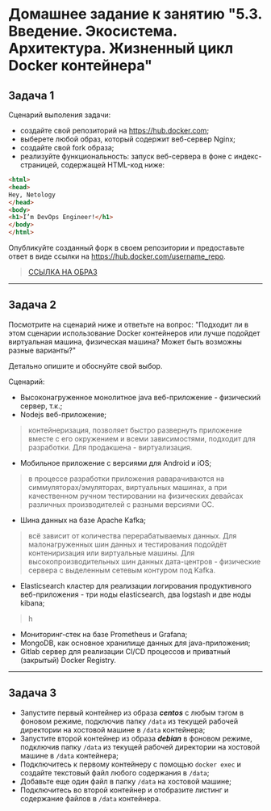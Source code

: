 # Домашнее задание к занятию "5.3. Введение. Экосистема. Архитектура. Жизненный цикл Docker контейнера"

## Задача 1

Сценарий выполения задачи:

- создайте свой репозиторий на <https://hub.docker.com>;
- выберете любой образ, который содержит веб-сервер Nginx;
- создайте свой fork образа;
- реализуйте функциональность: запуск веб-сервера в фоне с индекс-страницей, содержащей HTML-код ниже:

```html
<html>
<head>
Hey, Netology
</head>
<body>
<h1>I’m DevOps Engineer!</h1>
</body>
</html>
```

Опубликуйте созданный форк в своем репозитории и предоставьте ответ в виде ссылки на <https://hub.docker.com/username_repo>.

> [ССЫЛКА НА ОБРАЗ](https://hub.docker.com/layers/slowback/nginx/latest/images/sha256-1ec87efba992d60ca80f97b31356f801323086cdbad8ef83aac57698cb31cea5?context=explore)

---

## Задача 2

Посмотрите на сценарий ниже и ответьте на вопрос:
"Подходит ли в этом сценарии использование Docker контейнеров или лучше подойдет виртуальная машина, физическая машина? Может быть возможны разные варианты?"

Детально опишите и обоснуйте свой выбор.

Сценарий:

- Высоконагруженное монолитное java веб-приложение - физический сервер, т.к.;
- Nodejs веб-приложение;

> контейнеризация, позволяет быстро развернуть приложение вместе с его окружением и всеми зависимостями, подходит для разработки. Для продакшена - виртуализация.

- Мобильное приложение c версиями для Android и iOS;

> в процессе разработки приложения раварачиваются на симмуляторах/эмуляторах, виртуальных машинах, а при качественном ручном тестировании на физических девайсах различных производителей с разными версиями ОС.

- Шина данных на базе Apache Kafka;

> всё зависит от количества перерабатываемых данных. Для малонагруженных шин данных и тестирования подойдёт контениризация или виртуальные машины. Для высокопроизводительных шин данных дата-центров - физические сервера с выделенным сетевым контуром под Kafka.

- Elasticsearch кластер для реализации логирования продуктивного веб-приложения - три ноды elasticsearch, два logstash и две ноды kibana;

> h

- Мониторинг-стек на базе Prometheus и Grafana;
- MongoDB, как основное хранилище данных для java-приложения;
- Gitlab сервер для реализации CI/CD процессов и приватный (закрытый) Docker Registry.

---

## Задача 3

- Запустите первый контейнер из образа ***centos*** c любым тэгом в фоновом режиме, подключив папку ```/data``` из текущей рабочей директории на хостовой машине в ```/data``` контейнера;
- Запустите второй контейнер из образа ***debian*** в фоновом режиме, подключив папку ```/data``` из текущей рабочей директории на хостовой машине в ```/data``` контейнера;
- Подключитесь к первому контейнеру с помощью ```docker exec``` и создайте текстовый файл любого содержания в ```/data```;
- Добавьте еще один файл в папку ```/data``` на хостовой машине;
- Подключитесь во второй контейнер и отобразите листинг и содержание файлов в ```/data``` контейнера.
